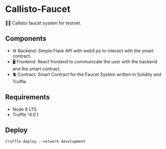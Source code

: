 # Callisto-Faucet

👩‍🚀 Callisto faucet system for testnet.

## Components

- ⚙️ Backend: Simple Flask API with web3.py to interact with the smart contract.
- 🖥 Frontend: React frontend to communicate the user with the backend and the smart contract.
- 🐈 Contract: Smart Contract for the Faucet System written in Solidity and Truffle.

## Requirements

- Node 8 LTS
- Truffle ^4.0.1

## Deploy

`truffle deploy --network development`
